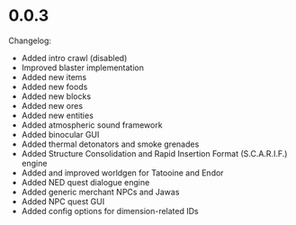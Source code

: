 # 0.0.3
Changelog:

* Added intro crawl (disabled)
* Improved blaster implementation
* Added new items
* Added new foods
* Added new blocks
* Added new ores
* Added new entities
* Added atmospheric sound framework
* Added binocular GUI
* Added thermal detonators and smoke grenades
* Added Structure Consolidation and Rapid Insertion Format (S.C.A.R.I.F.) engine
* Added and improved worldgen for Tatooine and Endor
* Added NED quest dialogue engine
* Added generic merchant NPCs and Jawas
* Added NPC quest GUI
* Added config options for dimension-related IDs